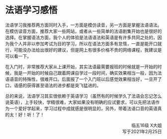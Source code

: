 # 法语学习感悟

法语学习我推荐两方面同时入手，一方面是模仿读音，另一方面是掌握法语语法。在模仿读音方面，推荐大家一些网站，或者从一些简单的法语剧集开始也是很好的选择。在掌握语法方面，我个人的体验是法语语法和英语是有许多共同之处的，因为我个人并非以参加考试为目的学习，所以在语法方面多有怠惰，一直是能开口就行，可能没办法给出很好的建议，但是网上有很多价格不贵的网络课程，我建议是可以看一下。

在入门时，非常推荐大家从上课开始，其实法语最需要报班的时候就是一开始的时候，我是一开始的时候自己跟着网课自学过一段时间，确实效果相当一般，因为法语语音的特殊性，很难开口。后面报了一个入门班以后感觉效果相当好，一旦开了口，语感的获得甚至语法的进步都是突飞猛进的。

总的来说，法语学习其实很依赖于英语学习（虽然有的时候学久了法语会忘记怎么说英语），上手较快，学精很难，大家如果没有明确的应试要求，可以先把法语作为一个爱好学起来，学习过程中成就感是很明显的，另外，带着法语口音的英语真的太！好！听！了！

<p align="right">临五16级 X大姐<br/>写于2021年2月25日</p>